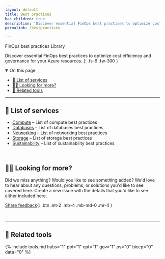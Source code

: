 ```yaml
---
layout: default
title: Best practices
has_children: true
description: 'Discover essential FinOps best practices to optimize cost efficiency and governance for your Azure resources.'
permalink: /bestpractices

---
```

<span class="fs-9 d-block mb-4">FinOps best practices Library</span>

Discover essential FinOps best practices to optimize cost efficiency and governance for your Azure resources.
{: .fs-6 .fw-300 }


<details open markdown="1">
   <summary class="fs-2 text-uppercase">On this page</summary>

- [📇 List of services](#-list-of-services)
- [🙋‍♀️ Looking for more?](#️-looking-for-more)
- [🧰 Related tools](#-related-tools)

</details>

---


## 📇 List of services

<!-- Sort list alphabetically for findability -->

<!--
### AI + machine learning
### Analytics
### Business applications
-->

- [Compute](compute/compute.md) – List of compute best practices
- [Databases](databases/databases.md) – List of databases best practices
- [Networking](networking/networking.md) – List of networking best practices
- [Storage](storage/storage.md) – List of storage best practices
- [Sustainability](sustainability/sustainability.md) – List of sustainability best practices

<br>

## 🙋‍♀️ Looking for more?

Did we miss anything? Would you like to see something added? We'd love to hear about any questions, problems, or solutions you'd like to see covered here. Create a new issue with the details that you'd like to see either included here.

[Share feedback](https://github.com/microsoft/finops-toolkit/issues/new/choose){: .btn .mt-2 .mb-4 .mb-md-0 .mr-4 }

<br>

---

## 🧰 Related tools

{% include tools.md hubs="1" pbi="1" opt="1" gov="1" ps="0" bicep="0" data="0" %}

<br>